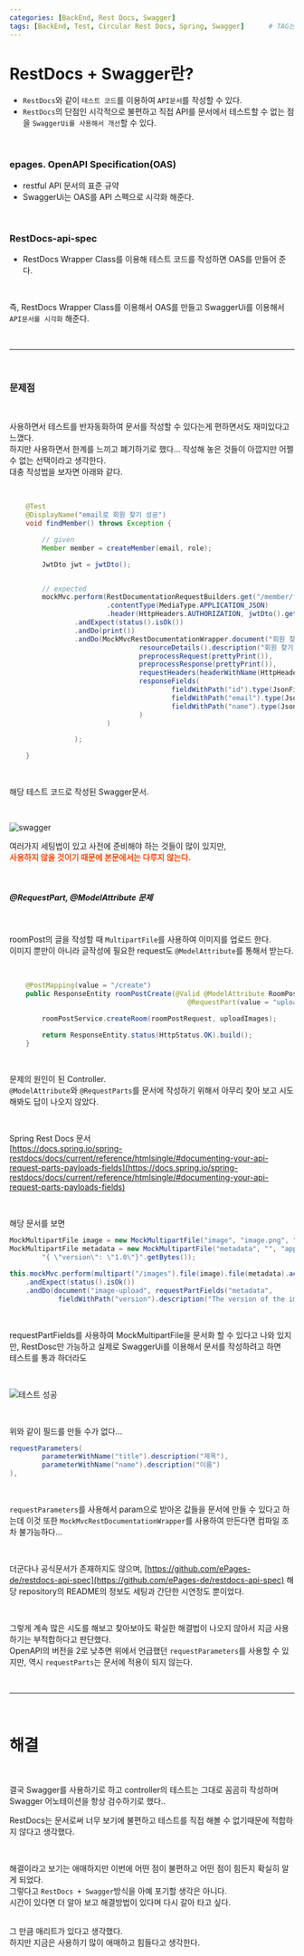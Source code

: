 ```yaml
---
categories: [BackEnd, Rest Docs, Swagger]
tags: [BackEnd, Test, Circular Rest Docs, Spring, Swagger]		# TAG는 반드시 소문자로 이루어져야함!
---
```


# RestDocs + Swagger란?
- `RestDocs`와 같이 `테스트 코드`를 이용하여 `API문서`를 작성할 수 있다.
- `RestDocs`의 단점인 시각적으로 불편하고 직접 API를 문서에서 테스트할 수 없는 점을 `SwaggerUi를 사용해서 개선`할 수 있다.



<br>

### epages. OpenAPI Specification(OAS)
- restful API 문서의 표준 규약
- SwaggerUi는 OAS를 API 스펙으로 시각화 해준다.


<br>

### RestDocs-api-spec
- RestDocs Wrapper Class를 이용해 테스트 코드를 작성하면 OAS를 만들어 준다.

<br>

즉, RestDocs Wrapper Class를 이용해서 OAS를 만들고 SwaggerUi를 이용해서 `API문서를 시각화` 해준다.

<br>

---

<br>

### 문제점

<br>

사용하면서 테스트를 반자동화하여 문서를 작성할 수 있다는게 편하면서도 재미있다고 느꼈다.  
하지만 사용하면서 한계를 느끼고 폐기하기로 했다... 작성해 놓은 것들이 아깝지만 어쩔 수 없는 선택이라고 생각한다.  
대충 작성법을 보자면 아래와 같다.

<br>

```java
    @Test
    @DisplayName("email로 회원 찾기 성공")
    void findMember() throws Exception {

        // given
        Member member = createMember(email, role);

        JwtDto jwt = jwtDto();


        // expected
        mockMvc.perform(RestDocumentationRequestBuilders.get("/member/find/{email}", member.getEmail())
                        .contentType(MediaType.APPLICATION_JSON)
                        .header(HttpHeaders.AUTHORIZATION, jwtDto().getGrantType()+" "+jwt.getAccessToken()))
                .andExpect(status().isOk())
                .andDo(print())
                .andDo(MockMvcRestDocumentationWrapper.document("회원 찾기 성공",
                                resourceDetails().description("회원 찾기"),
                                preprocessRequest(prettyPrint()),
                                preprocessResponse(prettyPrint()),
                                requestHeaders(headerWithName(HttpHeaders.AUTHORIZATION).description("Bearer 토큰").getAttributes()),
                                responseFields(
                                        fieldWithPath("id").type(JsonFieldType.NUMBER).description("ID"),
                                        fieldWithPath("email").type(JsonFieldType.STRING).description("이메일"),
                                        fieldWithPath("name").type(JsonFieldType.STRING).description("이름")
                                )
                        )

                );

    }
```

<br>

해당 테스트 코드로 작성된 Swagger문서.

<br>

![swagger](../assets/img/postimg/2024-04-11/swagger.png)

여러가지 세팅법이 있고 사전에 준비해야 하는 것들이 많이 있지만,  
<span style="color: #FF4500;">**사용하지 않을 것이기 때문에 본문에서는 다루지 않는다.**</span>

<br>

##### @RequestPart, @ModelAttribute 문제

<br>

roomPost의 글을 작성할 때 `MultipartFile`를 사용하여 이미지를 업로드 한다.  
이미지 뿐만이 아니라 글작성에 필요한 request도 `@ModelAttribute`를 통해서 받는다.

<br>

```java
    @PostMapping(value = "/create")
    public ResponseEntity roomPostCreate(@Valid @ModelAttribute RoomPostRequest roomPostRequest,
                                            @RequestPart(value = "uploadImages") List<MultipartFile> uploadImages){

        roomPostService.createRoom(roomPostRequest, uploadImages);

        return ResponseEntity.status(HttpStatus.OK).build();
    }
```

<br>

문제의 원인이 된 Controller.
<br>
`@ModelAttribute`와 `@RequestParts`를 문서에 작성하기 위해서 아무리 찾아 보고 시도해봐도 답이 나오지 않았다.  

<br>

Spring Rest Docs 문서  
[https://docs.spring.io/spring-restdocs/docs/current/reference/htmlsingle/#documenting-your-api-request-parts-payloads-fields](https://docs.spring.io/spring-restdocs/docs/current/reference/htmlsingle/#documenting-your-api-request-parts-payloads-fields)


<br>

해당 문서를 보면 

```java
MockMultipartFile image = new MockMultipartFile("image", "image.png", "image/png", "<<png data>>".getBytes());
MockMultipartFile metadata = new MockMultipartFile("metadata", "", "application/json",
		"{ \"version\": \"1.0\"}".getBytes());

this.mockMvc.perform(multipart("/images").file(image).file(metadata).accept(MediaType.APPLICATION_JSON))
	.andExpect(status().isOk())
	.andDo(document("image-upload", requestPartFields("metadata", 
			fieldWithPath("version").description("The version of the image")))); 
```

<br>

requestPartFields를 사용하여 MockMultipartFile을 문서화 할 수 있다고 나와 있지만, RestDosc만 가능하고 실제로 SwaggerUi를 이용해서 문서를 작성하려고 하면  
테스트를 통과 하더라도 

<br>

![테스트 성공](../assets/img/postimg/2024-04-11/테스트%20성공.png)

<br>

위와 같이 필드를 만들 수가 없다...

```java
requestParameters( 
        parameterWithName("title").description("제목"),
        parameterWithName("name").description("이름")
),
```

<br>

`requestParameters`를 사용해서 param으로 받아온 값들을 문서에 만들 수 있다고 하는데 이것 또한 `MockMvcRestDocumentationWrapper`를 사용하여 만든다면 컴파일 조차 불가능하다...

<br>

더군다나 공식문서가 존재하지도 않으며, [https://github.com/ePages-de/restdocs-api-spec](https://github.com/ePages-de/restdocs-api-spec) 해당 repository의 README의 정보도 세팅과 간단한 시연정도 뿐이었다.

<br>

그렇게 계속 많은 시도를 해보고 찾아보아도 확실한 해결법이 나오지 않아서 지금 사용하기는 부적합하다고 판단했다.
<br>
OpenAPI의 버전을 2로 낮추면 위에서 언급했던 `requestParameters`를 사용할 수 있지만, 역시 `requestParts`는 문서에 적용이 되지 않는다.

<br>

---

<br>

# 해결

<br>

결국 Swagger를 사용하기로 하고 controller의 테스트는 그대로 꼼곰히 작성하며 Swagger 어노테이션을 항상 검수하기로 했다..
<br>

RestDocs는 문서로써 너무 보기에 불편하고 테스트를 직접 해볼 수 없기때문에 적합하지 않다고 생각했다.

<br>

해결이라고 보기는 애매하지만 이번에 어떤 점이 불편하고 어떤 점이 힘든지 확실히 알게 되었다.  
그렇다고 `RestDocs + Swagger`방식을 아예 포기할 생각은 아니다.  
시간이 있다면 더 알아 보고 해결방법이 있다며 다시 갈아 타고 싶다.  
<br>

그 만큼 매리트가 있다고 생각했다.  
하지만 지금은 사용하기 많이 애매하고 힘들다고 생각한다.




